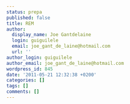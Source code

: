 ```yaml
---
status: prepa
published: false
title: REM
author:
  display_name: Joe Gantdelaine
  login: guiguilele
  email: joe_gant_de_laine@hotmail.com
  url: ''
author_login: guiguilele
author_email: joe_gant_de_laine@hotmail.com
wordpress_id: 845
date: '2011-05-21 12:32:38 +0200'
categories: []
tags: []
comments: []
---
```


